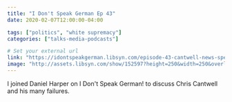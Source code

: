 ```yaml
---
title: "I Don't Speak German Ep 43"
date: 2020-02-07T12:00:00-04:00

tags: ["politics", "white supremacy"]
categories: ["talks-media-podcasts"]

# Set your external url
link: "https://idontspeakgerman.libsyn.com/episode-43-cantwell-news-special-with-emily-gorecenski"
image: "http://assets.libsyn.com/show/152597?height=250&width=250&overlay=true"
---
```


I joined Daniel Harper on I Don't Speak German! to discuss Chris Cantwell and his many failures.